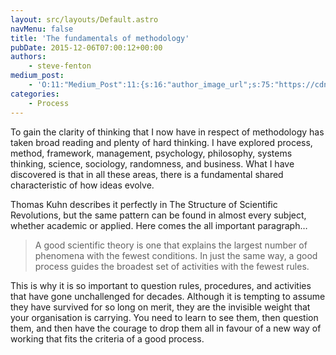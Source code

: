 ```yaml
---
layout: src/layouts/Default.astro
navMenu: false
title: 'The fundamentals of methodology'
pubDate: 2015-12-06T07:00:12+00:00
authors:
    - steve-fenton
medium_post:
    - 'O:11:"Medium_Post":11:{s:16:"author_image_url";s:75:"https://cdn-images-1.medium.com/fit/c/400/400/1*eXkhfEuF41g5W_xnc_ydLA.jpeg";s:10:"author_url";s:38:"https://medium.com/@steve.fenton.co.uk";s:11:"byline_name";N;s:12:"byline_email";N;s:10:"cross_link";s:3:"yes";s:2:"id";s:12:"19701c74d538";s:21:"follower_notification";s:3:"yes";s:7:"license";s:19:"all-rights-reserved";s:14:"publication_id";s:2:"-1";s:6:"status";s:5:"draft";s:3:"url";s:51:"https://medium.com/@steve.fenton.co.uk/19701c74d538";}'
categories:
    - Process
---
```


To gain the clarity of thinking that I now have in respect of methodology has taken broad reading and plenty of hard thinking. I have explored process, method, framework, management, psychology, philosophy, systems thinking, science, sociology, randomness, and business. What I have discovered is that in all these areas, there is a fundamental shared characteristic of how ideas evolve.

Thomas Kuhn describes it perfectly in The Structure of Scientific Revolutions, but the same pattern can be found in almost every subject, whether academic or applied. Here comes the all important paragraph…

> A good scientific theory is one that explains the largest number of phenomena with the fewest conditions. In just the same way, a good process guides the broadest set of activities with the fewest rules.

This is why it is so important to question rules, procedures, and activities that have gone unchallenged for decades. Although it is tempting to assume they have survived for so long on merit, they are the invisible weight that your organisation is carrying. You need to learn to see them, then question them, and then have the courage to drop them all in favour of a new way of working that fits the criteria of a good process.
